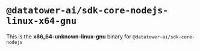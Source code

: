 # `@datatower-ai/sdk-core-nodejs-linux-x64-gnu`

This is the **x86_64-unknown-linux-gnu** binary for `@datatower-ai/sdk-core-nodejs`
